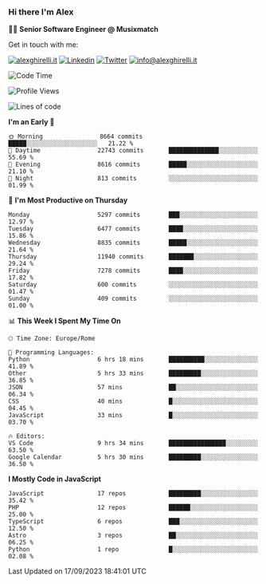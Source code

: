 ### Hi there I'm Alex

👨‍💻 __Senior Software Engineer @ Musixmatch__

Get in touch with me:

[![alexghirelli.it](https://img.shields.io/static/v1?label=1gh.dev&message=%20&color=red&logo=&style=flat-square&logoColor=white)](https://1gh.dev/)
[![Linkedin](https://img.shields.io/static/v1?label=Linkedin&message=%20&color=blue&logo=Linkedin&style=flat-square&logoColor=white)](https://linkedin.com/in/alexghirelli)
[![Twitter](https://img.shields.io/static/v1?label=Twitter&message=%20&color=blue&logo=Twitter&style=flat-square&logoColor=white)](https://twitter.com/alexGhirelli)
[![info@alexghirelli.it](https://img.shields.io/static/v1?label=info@alexghirelli.it&message=%20&color=red&logo=gmail&style=flat-square&logoColor=white)](mailto:info@alexghirelli.it)

<!--START_SECTION:waka-->
![Code Time](http://img.shields.io/badge/Code%20Time-7%2C566%20hrs%2015%20mins-blue)

![Profile Views](http://img.shields.io/badge/Profile%20Views-0-blue)

![Lines of code](https://img.shields.io/badge/From%20Hello%20World%20I%27ve%20Written-104.6%20million%20lines%20of%20code-blue)

**I'm an Early 🐤** 

```text
🌞 Morning                8664 commits        █████░░░░░░░░░░░░░░░░░░░░   21.22 % 
🌆 Daytime                22743 commits       ██████████████░░░░░░░░░░░   55.69 % 
🌃 Evening                8616 commits        █████░░░░░░░░░░░░░░░░░░░░   21.10 % 
🌙 Night                  813 commits         ░░░░░░░░░░░░░░░░░░░░░░░░░   01.99 % 
```
📅 **I'm Most Productive on Thursday** 

```text
Monday                   5297 commits        ███░░░░░░░░░░░░░░░░░░░░░░   12.97 % 
Tuesday                  6477 commits        ████░░░░░░░░░░░░░░░░░░░░░   15.86 % 
Wednesday                8835 commits        █████░░░░░░░░░░░░░░░░░░░░   21.64 % 
Thursday                 11940 commits       ███████░░░░░░░░░░░░░░░░░░   29.24 % 
Friday                   7278 commits        ████░░░░░░░░░░░░░░░░░░░░░   17.82 % 
Saturday                 600 commits         ░░░░░░░░░░░░░░░░░░░░░░░░░   01.47 % 
Sunday                   409 commits         ░░░░░░░░░░░░░░░░░░░░░░░░░   01.00 % 
```


📊 **This Week I Spent My Time On** 

```text
🕑︎ Time Zone: Europe/Rome

💬 Programming Languages: 
Python                   6 hrs 18 mins       ██████████░░░░░░░░░░░░░░░   41.89 % 
Other                    5 hrs 33 mins       █████████░░░░░░░░░░░░░░░░   36.85 % 
JSON                     57 mins             ██░░░░░░░░░░░░░░░░░░░░░░░   06.34 % 
CSS                      40 mins             █░░░░░░░░░░░░░░░░░░░░░░░░   04.45 % 
JavaScript               33 mins             █░░░░░░░░░░░░░░░░░░░░░░░░   03.70 % 

🔥 Editors: 
VS Code                  9 hrs 34 mins       ████████████████░░░░░░░░░   63.50 % 
Google Calendar          5 hrs 30 mins       █████████░░░░░░░░░░░░░░░░   36.50 % 
```

**I Mostly Code in JavaScript** 

```text
JavaScript               17 repos            █████████░░░░░░░░░░░░░░░░   35.42 % 
PHP                      12 repos            ██████░░░░░░░░░░░░░░░░░░░   25.00 % 
TypeScript               6 repos             ███░░░░░░░░░░░░░░░░░░░░░░   12.50 % 
Astro                    3 repos             ██░░░░░░░░░░░░░░░░░░░░░░░   06.25 % 
Python                   1 repo              █░░░░░░░░░░░░░░░░░░░░░░░░   02.08 % 
```




 Last Updated on 17/09/2023 18:41:01 UTC
<!--END_SECTION:waka-->
